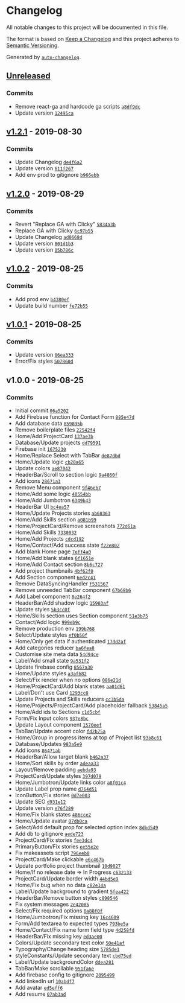 # Changelog

All notable changes to this project will be documented in this file.

The format is based on [Keep a Changelog](http://keepachangelog.com/en/1.0.0/)
and this project adheres to [Semantic Versioning](http://semver.org/spec/v2.0.0.html).

Generated by [`auto-changelog`](https://github.com/CookPete/auto-changelog).

## [Unreleased](https://github.com/shaunsaker/shaunsaker/compare/v1.2.1...HEAD)

### Commits

- Remove react-ga and hardcode ga scripts [`a8df9dc`](https://github.com/shaunsaker/shaunsaker/commit/a8df9dcba1e64b07166b54ceddce1e285bc2a451)
- Update version [`12495ca`](https://github.com/shaunsaker/shaunsaker/commit/12495ca2fe49c69a5de1c6247f78b0096d8cfb3c)

## [v1.2.1](https://github.com/shaunsaker/shaunsaker/compare/v1.2.0...v1.2.1) - 2019-08-30

### Commits

- Update Changelog [`de4f6a2`](https://github.com/shaunsaker/shaunsaker/commit/de4f6a2b0e76fb95713d5ca540871347cf38dc7d)
- Update version [`611f267`](https://github.com/shaunsaker/shaunsaker/commit/611f26782a591d37215686de76afdd44ce324bb2)
- Add env prod to gitignore [`b966ebb`](https://github.com/shaunsaker/shaunsaker/commit/b966ebbad9a4804ed899371533e365254a12a320)

## [v1.2.0](https://github.com/shaunsaker/shaunsaker/compare/v1.0.2...v1.2.0) - 2019-08-29

### Commits

- Revert "Replace GA with Clicky" [`5834a3b`](https://github.com/shaunsaker/shaunsaker/commit/5834a3b46830dc779570396bbb9be9185736c780)
- Replace GA with Clicky [`6c97b55`](https://github.com/shaunsaker/shaunsaker/commit/6c97b55a4f3d88172301190c89446e2d5a49b585)
- Update Changelog [`ad0668d`](https://github.com/shaunsaker/shaunsaker/commit/ad0668dd614b78c07bc615ebb12d415b6b33be05)
- Update version [`801d1b3`](https://github.com/shaunsaker/shaunsaker/commit/801d1b3462ae04d31bc8ad7c9234126bc4fabdb6)
- Update version [`05b786c`](https://github.com/shaunsaker/shaunsaker/commit/05b786c63ad9c5d781155e08acd3466cb1b426c3)

## [v1.0.2](https://github.com/shaunsaker/shaunsaker/compare/v1.0.1...v1.0.2) - 2019-08-25

### Commits

- Add prod env [`b4380ef`](https://github.com/shaunsaker/shaunsaker/commit/b4380ef6eca0ea9f2a23800ac577c844ecf87be3)
- Update build number [`fe72b55`](https://github.com/shaunsaker/shaunsaker/commit/fe72b55b8dbdee9479f389b2c07a53f9c5e456c6)

## [v1.0.1](https://github.com/shaunsaker/shaunsaker/compare/v1.0.0...v1.0.1) - 2019-08-25

### Commits

- Update version [`06ea333`](https://github.com/shaunsaker/shaunsaker/commit/06ea333a85a50fe998ef38b52bc5686e1932530c)
- Error/Fix styles [`507860d`](https://github.com/shaunsaker/shaunsaker/commit/507860dd9f85181ff376ccb33321d078666c10d4)

## v1.0.0 - 2019-08-25

### Commits

- Initial commit [`06a5202`](https://github.com/shaunsaker/shaunsaker/commit/06a52021131cc683b4e4ede0481bf2d13071076f)
- Add Firebase function for Contact Form [`885e47d`](https://github.com/shaunsaker/shaunsaker/commit/885e47d58f886af6cdbbd3991206759239c65bbd)
- Add database data [`859895b`](https://github.com/shaunsaker/shaunsaker/commit/859895b85356027b4fdd67e385224f3e83913fcd)
- Remove boilerplate files [`22542f4`](https://github.com/shaunsaker/shaunsaker/commit/22542f4e74e6dc80e8ce7b745cef36439a61bdbb)
- Home/Add ProjectCard [`137ae3b`](https://github.com/shaunsaker/shaunsaker/commit/137ae3b5760e7e920e39075f74cb364effa0498a)
- Database/Update projects [`dd79591`](https://github.com/shaunsaker/shaunsaker/commit/dd7959145942e47ad7de5ffa60f4be2ebeeed864)
- Firebase init [`1675230`](https://github.com/shaunsaker/shaunsaker/commit/167523041624cb2d85ef1c1857f2d5479bb300d4)
- Home/Replace Select with TabBar [`de87dbd`](https://github.com/shaunsaker/shaunsaker/commit/de87dbd5b2dbed9a513ce0bc71e1d466ee9d7bd9)
- Home/Update logic [`cb28a65`](https://github.com/shaunsaker/shaunsaker/commit/cb28a6580e6c772f355627987c8062375becccef)
- Update colors [`ae87042`](https://github.com/shaunsaker/shaunsaker/commit/ae870420dca69fb4e602a70f6ff8ea69f86f308a)
- HeaderBar/Scroll to section logic [`9a4860f`](https://github.com/shaunsaker/shaunsaker/commit/9a4860f83746f30d3ee12226f5f66241c3a0c9ee)
- Add icons [`28671a3`](https://github.com/shaunsaker/shaunsaker/commit/28671a3dca31935838e707493dc6a366e6fc23f4)
- Remove Menu component [`9f46eb7`](https://github.com/shaunsaker/shaunsaker/commit/9f46eb702230b0a89742542b1fd2a5b8e6eb7a5b)
- Home/Add some logic [`40554bb`](https://github.com/shaunsaker/shaunsaker/commit/40554bb6baa55743e60ebc904ece46fb32281ca6)
- Home/Add Jumbotron [`6349b43`](https://github.com/shaunsaker/shaunsaker/commit/6349b43c36453c87179adb0070ec93691709e122)
- HeaderBar UI [`bc4ea57`](https://github.com/shaunsaker/shaunsaker/commit/bc4ea572c7a788cb1b57f8ad32c3cfc7abfa17a6)
- Home/Update Projects stories [`ab68363`](https://github.com/shaunsaker/shaunsaker/commit/ab6836336eec2d156a97982b6e184e02d16c4538)
- Home/Add Skills section [`a081b99`](https://github.com/shaunsaker/shaunsaker/commit/a081b99b044e2a6a6fca529d2931d06f87cda5cc)
- Home/ProjectCard/Remove screenshots [`772d61a`](https://github.com/shaunsaker/shaunsaker/commit/772d61a5d94a24a4e9204ac5a15083b6ca146cf3)
- Home/Add Skills [`7330032`](https://github.com/shaunsaker/shaunsaker/commit/7330032ea4bc86aad75d685379397773a85861a7)
- Home/Add Projects [`cdcd192`](https://github.com/shaunsaker/shaunsaker/commit/cdcd192b5a0a8cdb2e6be148eb8b8cde79553310)
- Home/Contact/Add success state [`f22e802`](https://github.com/shaunsaker/shaunsaker/commit/f22e8027054e9106a2611183881b58475096da4d)
- Add blank Home page [`7eff4a0`](https://github.com/shaunsaker/shaunsaker/commit/7eff4a0c1c61cc7280fe1b451c9366dc30007bf3)
- Home/Add blank states [`6f1651e`](https://github.com/shaunsaker/shaunsaker/commit/6f1651ea1e75373e90bf08b12b23fb2ab6c0c26a)
- Home/Add Contact section [`8b6c727`](https://github.com/shaunsaker/shaunsaker/commit/8b6c7275799c9c00bedac3f4c48da8e6125b6bc1)
- Add project thumbnails [`4bf62f0`](https://github.com/shaunsaker/shaunsaker/commit/4bf62f017efaf439270731666f2a7078d49deb8d)
- Add Section component [`6ed2c41`](https://github.com/shaunsaker/shaunsaker/commit/6ed2c41dd0bd7b962fa862d91632d22bf57b9d25)
- Remove DataSyncingHandler [`f531567`](https://github.com/shaunsaker/shaunsaker/commit/f531567ccd13b6d0932450685a49053fa9bb22f7)
- Remove unneeded TabBar component [`67b68b6`](https://github.com/shaunsaker/shaunsaker/commit/67b68b6a10b41031c6c952b7a04406b5d96f1a1b)
- Add Label component [`8e264f2`](https://github.com/shaunsaker/shaunsaker/commit/8e264f23c5109f10dc231e7c45dad336186b3bb3)
- HeaderBar/Add shadow logic [`15903af`](https://github.com/shaunsaker/shaunsaker/commit/15903af87c52554122556db35b6aa3eef675a472)
- Update styles [`5b3cc0f`](https://github.com/shaunsaker/shaunsaker/commit/5b3cc0fa763da720ef07f504ea7c03fd4cc2bf02)
- Home/Skills section uses Section component [`51e3b75`](https://github.com/shaunsaker/shaunsaker/commit/51e3b75f05e3af113b6000fba8759be29d50c4ca)
- Contact/Add logic [`999eb9c`](https://github.com/shaunsaker/shaunsaker/commit/999eb9cfbfd5cafc300861ac7adb95bd7370980e)
- Remove production env [`199b768`](https://github.com/shaunsaker/shaunsaker/commit/199b768182af98f45e4cc6a888efee5868172350)
- Select/Update styles [`ef0b50f`](https://github.com/shaunsaker/shaunsaker/commit/ef0b50f46be0d422c291e7fa64f334d0f18df529)
- Home/Only get data if authenticated [`17dd2af`](https://github.com/shaunsaker/shaunsaker/commit/17dd2afd65beba68a38a2463423108d449d0991f)
- Add categories reducer [`ba6fea8`](https://github.com/shaunsaker/shaunsaker/commit/ba6fea8f06c396c507386c0a8fee11e680063dc8)
- Customise site meta data [`54d94ce`](https://github.com/shaunsaker/shaunsaker/commit/54d94ce3b77d770d80a8349bdee4b6b4993b5241)
- Label/Add small state [`9a531f2`](https://github.com/shaunsaker/shaunsaker/commit/9a531f2f0a51f2a8c368f6b677df02c2d2a003fb)
- Update firebase config [`8567a30`](https://github.com/shaunsaker/shaunsaker/commit/8567a3066b81ca76709b56e6fcad5ecc08695e18)
- Home/Update styles [`a3afb82`](https://github.com/shaunsaker/shaunsaker/commit/a3afb8200f2c755b3c2094756990cbfc05880606)
- Select/Fix render when no options [`086e21d`](https://github.com/shaunsaker/shaunsaker/commit/086e21dacfe0ca544b0440f0c131e871c91434f4)
- Home/ProjectCard/Add blank states [`aa01d61`](https://github.com/shaunsaker/shaunsaker/commit/aa01d61b648ff15dc5ffd8e562aa69ba18ed8be2)
- Label/Don't use Card [`1293cc8`](https://github.com/shaunsaker/shaunsaker/commit/1293cc801b881b16cdaee95061aac4844fb6a439)
- Update Projects and Skills reducers [`cc3b5da`](https://github.com/shaunsaker/shaunsaker/commit/cc3b5dafa109bf015bfa6e5081933d035d993275)
- Home/Projects/ProjectCard/Add placeholder fallback [`53845a5`](https://github.com/shaunsaker/shaunsaker/commit/53845a57d9110943851ac3d6ffb9812e15955374)
- Home/Add ids to Sections [`c1d5cbf`](https://github.com/shaunsaker/shaunsaker/commit/c1d5cbf8e5df3dce0444b7918665f09f1cb47f8b)
- Form/Fix Input colors [`937e8bc`](https://github.com/shaunsaker/shaunsaker/commit/937e8bcf50f2d66210eaa489e1a752a993e50772)
- Update Layout component [`1570eef`](https://github.com/shaunsaker/shaunsaker/commit/1570eefb93a97aacaaadd77d26c5db704c5316ee)
- TabBar/Update accent color [`fd2b75a`](https://github.com/shaunsaker/shaunsaker/commit/fd2b75a1d2fbbd2e7234f2cfc51a5499cb5a6fc6)
- Home/Group in progress items at top of Project list [`93b8c61`](https://github.com/shaunsaker/shaunsaker/commit/93b8c61f3813e553af378045538e75efa72f13ce)
- Database/Updates [`983a5e9`](https://github.com/shaunsaker/shaunsaker/commit/983a5e99098d1698280077f487d055c067fb11bb)
- Add icons [`86471ab`](https://github.com/shaunsaker/shaunsaker/commit/86471ab52e324273dcb2a73e40c81275dcf35cfb)
- HeaderBar/Allow target blank [`b462a37`](https://github.com/shaunsaker/shaunsaker/commit/b462a37b1078a0287b5365b8d74d0af223322626)
- Home/Sort skills by order [`adeaa33`](https://github.com/shaunsaker/shaunsaker/commit/adeaa330a7acff786ec52a36987e8f0ca26a13d9)
- Layout/Remove padding [`aebda93`](https://github.com/shaunsaker/shaunsaker/commit/aebda93a057e5a3f71c605453739e1f77c77d068)
- ProjectCard/Update styles [`397d079`](https://github.com/shaunsaker/shaunsaker/commit/397d07913ef909fd7b0f307032c761a8db960239)
- Home/Jumbotron/Update links color [`a8f01c4`](https://github.com/shaunsaker/shaunsaker/commit/a8f01c41e45d00452a698014bfc409499bba219c)
- Update Label prop name [`d764d51`](https://github.com/shaunsaker/shaunsaker/commit/d764d51bca1a1ba49bab7f26c1fde89e14a5769c)
- IconButton/Fix stories [`0d7e003`](https://github.com/shaunsaker/shaunsaker/commit/0d7e0036cc4877a83e7d9391a0165c0a51827e79)
- Update SEO [`d931e12`](https://github.com/shaunsaker/shaunsaker/commit/d931e1234a62bc2f7d0a35e44a117b4ca3cc5e55)
- Update version [`e76f289`](https://github.com/shaunsaker/shaunsaker/commit/e76f28927b9da90eb84502be6f61a21a2da606b9)
- Home/Fix blank states [`486cce2`](https://github.com/shaunsaker/shaunsaker/commit/486cce286efb74ba2b0a1c7be06259a689a6453f)
- Home/Update avatar [`07db0ca`](https://github.com/shaunsaker/shaunsaker/commit/07db0ca23bd4e64d2012b296942a6d45a92961cd)
- Select/Add default prop for selected option index [`8dbd549`](https://github.com/shaunsaker/shaunsaker/commit/8dbd5497671850d974465491da390ca93088edf7)
- Add db to gitignore [`aede723`](https://github.com/shaunsaker/shaunsaker/commit/aede723fb8d9bfc28d8b1c20467f12c863aecb3d)
- ProjectCard/Fix stories [`fee3dc4`](https://github.com/shaunsaker/shaunsaker/commit/fee3dc417b1390f8ebe32018ad0271013660d828)
- PrimaryButton/Fix stories [`ee55e2e`](https://github.com/shaunsaker/shaunsaker/commit/ee55e2ed9fd9b333143d0df6e0763e2e65dccf6c)
- Fix makeassets script [`796eeb8`](https://github.com/shaunsaker/shaunsaker/commit/796eeb8a9688fcfdfbcc06f561d3fd38506574b1)
- ProjectCard/Make clickable [`e6c467b`](https://github.com/shaunsaker/shaunsaker/commit/e6c467bcbd2f00a5eb2b6edbfd5b00ccd5e561c6)
- Update portfolio project thumbnail [`10d9027`](https://github.com/shaunsaker/shaunsaker/commit/10d90270936d59f244d54323fcfcec7bea257f86)
- Home/If no release date => In Progress [`c632133`](https://github.com/shaunsaker/shaunsaker/commit/c632133bd4a005222abe5266be7eed529aa8982a)
- ProjectCard/Update border width [`44bd5e9`](https://github.com/shaunsaker/shaunsaker/commit/44bd5e9b060853c03e4da9fc33b90ae816a5f907)
- Home/Fix bug when no data [`c82e14a`](https://github.com/shaunsaker/shaunsaker/commit/c82e14a1b2dce450a68e633d5a78cf80dfe009e0)
- Label/Update background to gradient [`5fea422`](https://github.com/shaunsaker/shaunsaker/commit/5fea42248f50be899bbd022c7bdb43df089948c5)
- HeaderBar/Remove button styles [`c898546`](https://github.com/shaunsaker/shaunsaker/commit/c8985467d50c155438777eaf861e74ea1f6c576b)
- Fix system messages [`2e42085`](https://github.com/shaunsaker/shaunsaker/commit/2e420850a1f304786c55d3a9716bfc85e67f407c)
- Select/Fix required options [`0a88f0f`](https://github.com/shaunsaker/shaunsaker/commit/0a88f0fba0c80fd28b4f9a893d81b31b2c66d7a4)
- Home/Jumbotron/Fix missing key [`16c4609`](https://github.com/shaunsaker/shaunsaker/commit/16c4609b65b5afbec5563a2f0e7d4dd911efec1d)
- Form/Add textarea to expected types [`793be5a`](https://github.com/shaunsaker/shaunsaker/commit/793be5a4b3c0813635b7be885b478c439534f28a)
- Home/Contact/Fix name form field type [`4d258fd`](https://github.com/shaunsaker/shaunsaker/commit/4d258fda51b59cea8f164fc22635a85fda6b13a0)
- HeaderBar/Fix missing key [`ed3ae00`](https://github.com/shaunsaker/shaunsaker/commit/ed3ae00693a63226d66b72e6b874a8298f43855c)
- Colors/Update secondary text color [`50e41af`](https://github.com/shaunsaker/shaunsaker/commit/50e41af8ba126c4d14a98b831ea7e64e53d00e83)
- Typography/Change heading size [`5785de1`](https://github.com/shaunsaker/shaunsaker/commit/5785de1ae2c47d2297039f2f8527772d089e4025)
- styleConstants/Update secondary text [`cbd75ed`](https://github.com/shaunsaker/shaunsaker/commit/cbd75ed1f0d1e7d1f8494cb49a3e7c23c4f5f978)
- Label/Update backgroundColor [`ddea281`](https://github.com/shaunsaker/shaunsaker/commit/ddea2816a44065a5ec51343b2349935c8a4cfaa5)
- TabBar/Make scrollable [`951fa6e`](https://github.com/shaunsaker/shaunsaker/commit/951fa6e70e37dc39da055471b43d997ab9a6e12e)
- Add firebase config to gitignore [`2095499`](https://github.com/shaunsaker/shaunsaker/commit/2095499a5733508f67a6a47b0883eca14152f2fe)
- Add linkedIn url [`10abdf7`](https://github.com/shaunsaker/shaunsaker/commit/10abdf741b3843ef02f27fb7d719352e6c43b55d)
- Add avatar [`ed5eff6`](https://github.com/shaunsaker/shaunsaker/commit/ed5eff6e617cc0a6341e4935f5d82a0f35a8263a)
- Add resume [`07ab3ad`](https://github.com/shaunsaker/shaunsaker/commit/07ab3ad2190232f6d3e580c52d0d948cfcc0e0d8)
